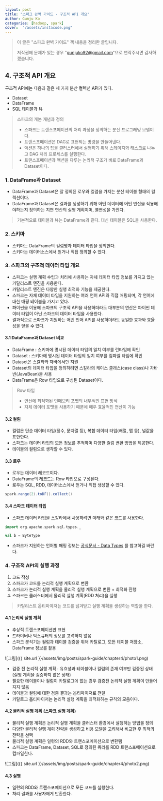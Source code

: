 ```yaml
---
layout: post
title: "스파크 완벽 가이드 - 구조적 API 개요" 
author: Gunju Ko
categories: [hadoop, spark]
cover:  "/assets/instacode.png"
---
```


> 이 글은 "스파크 완벽 가이드" 책 내용을 정리한 글입니다. 
>
> 저작권에 문제가 있는 경우 "gunjuko92@gmail.com"으로 연락주시면 감사하겠습니다.

## 4. 구조적 API 개요

구조적 API에는 다음과 같은 세 가지 분산 컬렉션 API가 있다.

* Dataset
* DataFrame
* SQL 테이블과 뷰

> 스파크의 개본 개념과 정의
>
> * 스파크는 트랜스포메이션의 처리 과정을 정의하는 분산 프로그래밍 모델이다.
> * 트랜스포메이션은 DAG로 표현되는 명령을 만들어낸다.
> * 액션은 하나의 잡을 클러스터에서 실행하기 위해 스테이지와 태스크로 나누고 DAG 처리 프로세스를 실행한다.
> * 트랜스포메이션과 액션을 다루는 논리적 구조가 바로 DataFrame과 Dataset이다.

### 1. DataFrame과 Dataset

* DataFrame과 Dataset은 잘 정의된 로우와 컬럼을 가지는 분산 테이블 형태의 컬렉션이다.
* DataFrame과 Dataset은 결과를 생성하기 위해 어떤 데이터에 어떤 연산을 적용해야하는지 정의하는 지연 연산의 실행 계획이며, 불변성을 가진다.

> 기본적으로 테이블과 뷰는 DataFrame과 같다. 대신 테이블은 SQL을 사용한다.

### 2. 스키마

* 스키마는 DataFrame의 컬럼명과 데이터 타입을 정의한다.
* 스키마는 데이터소스에서 얻거나 직접 정의할 수 있다. 

### 3. 스파크의 구조적 데이터 타입 개요

* 스파크는 실행 계획 수립과 처리에 사용하는 자체 데이터 타입 정보를 가지고 있는 카탈리스트 엔진을 사용한다.
* 카탈리스트 엔진은 다양한 실행 최적화 기능을 제공한다.
* 스파크는 자체 데이터 타입을 지원하는 여러 언어 API와 직접 매핑되며, 각 언어에 대한 매핑 테이블을 가지고 있다.
* 파이썬을 이용해 스파크의 구조적 API을 사용하더라도 대부분의 연산은 파이썬 데이터 타입이 아닌 스파크의 데이터 타입을 사용한다.
* 결과적으로 스파크가 지원하는 어떤 언어 API를 사용하더라도 동일한 효과와 효율성을 얻을 수 있다.

#### 3.1 DataFrame과 Dataset 비교

* DataFrame : 스키마에 명시된 데이터 타입의 일치 여부를 런타임에 확인
* Dataset : 스키마에 명시된 데이터 타입의 일치 여부를 컴파일 타임에 확인
* Dataset은 스칼라와 자바에서만 지원
* Dataset의 데이터 타입을 정의하려면 스칼라의 케이스 클래스(case class)나 자바빈(JavaBean)을 사용
* DataFrame은 Row 타입으로 구성된 Dataset이다.

> Row 타입
>
> * 연산에 최적화된 인메모리 포맷의 내부적인 표현 방식
> * 자체 데이터 포맷을 사용하기 때문에 매우 효율적인 연산이 가능

#### 3.2 컬럼

* 컬럼은 단순 데이터 타입(정수, 문자열 등), 복합 데이터 타입(배열, 맵 등), 널값을 표한한다.
* 스파크는 데이터 타입의 모든 정보를 추적하며 다양한 컬럼 변환 방법을 제공한다.
* 테이블의 컬럼으로 생각할 수 있다.

#### 3.3 로우

* 로우는 데이터 레코드이다.
* DataFrame의 레코드는 Row 타입으로 구성된다.
* 로우는 SQL, RDD, 데이터소스에서 얻거나 직접 생성할 수 있다.

``` scala
spark.range(2).toDF().collect()
```

#### 3.4 스파크 데이터 타입

* 스파크 데이터 타입을 스칼라에서 사용하려면 아래와 같은 코드를 사용한다.

``` scala
import org.apache.spark.sql.types._

val b = ByteType
```

* 스파크가 지원하는 언어별 매핑 정보는 [공식문서 - Data Types](https://spark.apache.org/docs/latest/sql-ref-datatypes.html) 를 참고하길 바란다.

### 4. 구조적 API의 실행 과정

1. 코드 작성
2. 스파크가 코드를 논리적 실행 계획으로 변환
3. 스파크가 논리적 실행 계획을 물리적 실행 계획으로 변환 + 최적화 진행
4. 스파크는 클러스터에서 물리적 실행 계획(RDD 처리)을 실행

> 카탈리스트 옵티마이저는 코드를 넘겨받고 실행 계획을 생성하는 역할을 한다.

#### 4.1 논리적 실행 계획

* 추상적 트랜스포메이션만 표현
* 드라이버나 익스큐터의 정보를 고려하지 않음
* 스파크 분석기는 컬럼과 테이블 검증을 위해 카탈로그, 모든 테이블 저장소, DataFrame 정보를 활용

![그림]({{ site.url }}/assets/img/posts/spark-guide/chapter4/photo1.png)

* 검증 전 논리적 실행 계획 : 유효성과 테이블이나 컬럼의 존재 여부만 검증된 상태 (실행 계획을 검증하지 않은 상태)
* 필요한 테이블이나 컬럼이 카탈로그에 없는 경우 검증전 논리적 실행 계획이 만들어지지 않음
* 테이블과 컬럼에 대한 검증 결과는 옵티마이저로 전달
* 카탈로그 옵티마이저는 논리적 실행 계획을 최적화하는 규칙의 모음이다.

#### 4.2 물리적 실행 계획 (스파크 실행 계획)

* 물리적 실행 계획은 논리적 실행 계획을 클러스터 환경에서 실행하는 방법을 정의
* 다양한 물리적 실행 계획 전략을 생성하고 비용 모델을 고려해서 비교한 후 최적의 전략을 선택
* 물리적 실행 계획은 일련의 RDD와 트랜스포메이션으로 변환됌
* 스파크는 DataFrame, Dataset, SQL로 정의된 쿼리를 RDD 트랜스포메이션으로 컴파일한다.

![그림]({{ site.url }}/assets/img/posts/spark-guide/chapter4/photo2.png)

#### 4.3 실행

* 일련의 RDD와 트랜스포메이션으로 모든 코드를 실행한다.
* 처리 결과를 사용자에게 반환한다.

